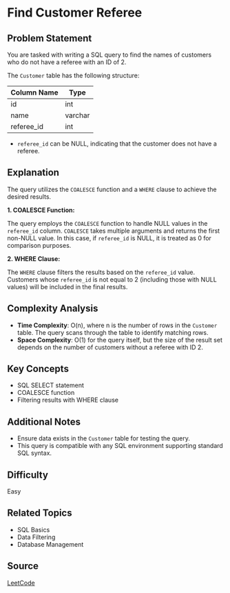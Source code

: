 # Find Customer Referee

## Problem Statement

You are tasked with writing a SQL query to find the names of customers who do not have a referee with an ID of 2. 

The `Customer` table has the following structure:

| Column Name   | Type    |
|---------------|---------|
| id            | int     |
| name          | varchar |
| referee_id    | int     |

- `referee_id` can be NULL, indicating that the customer does not have a referee.

## Explanation

The query utilizes the `COALESCE` function and a `WHERE` clause to achieve the desired results.

**1. COALESCE Function:**

The query employs the `COALESCE` function to handle NULL values in the `referee_id` column. `COALESCE` takes multiple arguments and returns the first non-NULL value. In this case, if `referee_id` is NULL, it is treated as 0 for comparison purposes.

**2. WHERE Clause:**

The `WHERE` clause filters the results based on the `referee_id` value. Customers whose `referee_id` is not equal to 2 (including those with NULL values) will be included in the final results.

## Complexity Analysis

- **Time Complexity**: O(n), where n is the number of rows in the `Customer` table. The query scans through the table to identify matching rows.
- **Space Complexity**: O(1) for the query itself, but the size of the result set depends on the number of customers without a referee with ID 2.

## Key Concepts

- SQL SELECT statement
- COALESCE function
- Filtering results with WHERE clause

## Additional Notes

- Ensure data exists in the `Customer` table for testing the query.
- This query is compatible with any SQL environment supporting standard SQL syntax.

## Difficulty

Easy

## Related Topics

- SQL Basics
- Data Filtering
- Database Management

## Source

[LeetCode](https://leetcode.com/problems/find-customer-referee/description/?envType=study-plan-v2&envId=top-sql-50)